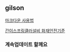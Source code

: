 ## gilson

[마크다운 사용법](2024-03-29-markdown.md)

[간이스프링클러설비 화재안전기준](2024-03-29-smallsp.md)



### 계속업데이트 할께요
